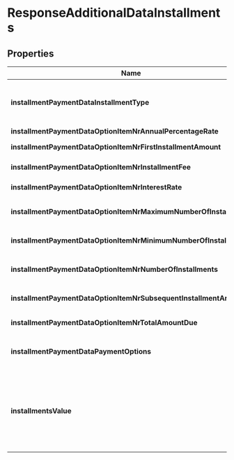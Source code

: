 
# ResponseAdditionalDataInstallments

## Properties
Name | Type | Description | Notes
------------ | ------------- | ------------- | -------------
**installmentPaymentDataInstallmentType** | **kotlin.String** | Type of installment. The value of &#x60;installmentType&#x60; should be **IssuerFinanced**. |  [optional]
**installmentPaymentDataOptionItemNrAnnualPercentageRate** | **kotlin.String** | Annual interest rate. |  [optional]
**installmentPaymentDataOptionItemNrFirstInstallmentAmount** | **kotlin.String** | First Installment Amount in minor units. |  [optional]
**installmentPaymentDataOptionItemNrInstallmentFee** | **kotlin.String** | Installment fee amount in minor units. |  [optional]
**installmentPaymentDataOptionItemNrInterestRate** | **kotlin.String** | Interest rate for the installment period. |  [optional]
**installmentPaymentDataOptionItemNrMaximumNumberOfInstallments** | **kotlin.String** | Maximum number of installments possible for this payment. |  [optional]
**installmentPaymentDataOptionItemNrMinimumNumberOfInstallments** | **kotlin.String** | Minimum number of installments possible for this payment. |  [optional]
**installmentPaymentDataOptionItemNrNumberOfInstallments** | **kotlin.String** | Total number of installments possible for this payment. |  [optional]
**installmentPaymentDataOptionItemNrSubsequentInstallmentAmount** | **kotlin.String** | Subsequent Installment Amount in minor units. |  [optional]
**installmentPaymentDataOptionItemNrTotalAmountDue** | **kotlin.String** | Total amount in minor units. |  [optional]
**installmentPaymentDataPaymentOptions** | **kotlin.String** | Possible values: * PayInInstallmentsOnly * PayInFullOnly * PayInFullOrInstallments |  [optional]
**installmentsValue** | **kotlin.String** | The number of installments that the payment amount should be charged with.  Example: 5 &gt; Only relevant for card payments in countries that support installments. |  [optional]



